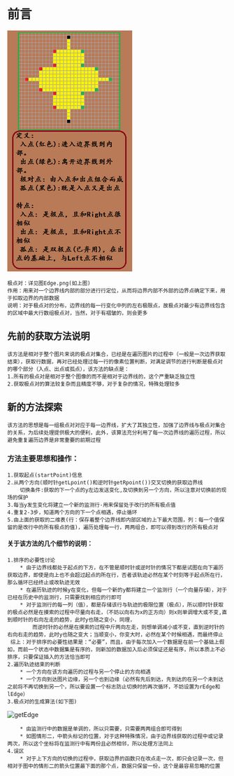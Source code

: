 # 前言
![极点对](./入点和出点.bmp)

    极点对：详见图Edge.png(如上图)
    作用：用来对一个边界线内部的部分进行行定位，从而将边界内部不外部的边界点确定下来，用于扣取边界的内部数据
    说明：对于极点对的分布，边界线的每一行变化中列的左右极限点，故极点对最少有边界线包含的区域中最大行数组极点对，当然，对于有褶皱的，则会更多

## 先前的获取方法说明

    该方法是相对于整个图片来说的极点对集合，已经是在遍历图片的过程中（一般是一次边界获取结束），获取行数据，再对已经处理过每一行的像素位置判断，对满足调节的进行判断是极点对的哪个部分（入点、出点或孤点），该方法的缺点是：
    1.所有的极点对是相对于整个图像的而不是相对于边界线的，这个严重缺乏独立性
    2.获取极点对的算法较复杂而且精度不够，对于复杂的情况，特殊处理较多

## 新的方法探索

    该方法的思想是每一组极点对对应于每一边界线，扩大了其独立性，加强了边界线与极点对集合的关系，为后续处理提供极大的便利，此外，该算法充分利用了每一次边界线的遍历过程，所以避免重复遍历边界是非常重要的前期过程

### 方法主要思想和操作：

    1.获取起点(startPoint)信息
    2.从两个方向(顺时针getLpoint()和逆时针getRpoint())交叉切换的获取边界线
        切换条件:获取的下一个点的y左边发送变化,及切换到另一个方向，所以注意对切换前的现场的保护
    3.每当y发生变化将建立一个新的监测行-用来保留处于改行的所有极点值
    4.重复2-3步，知道两个方向的下一个点相遇，停止循环
    5.由上面的获取的二维表(行：保存着整个边界线即内部区域的上下最大范围，列：每一个值保留的是改行中的所有极点的值)，遍历处理每一行，两两组合，即可以得到改行的所有极点对

#### 关于该方法的几个细节的说明：

    1.排序的必要性讨论
        * 由于边界线都处于起点的下方，在不管是顺时针或逆时针的情况下都是试图在向下遍历获取边界，即使是向上也不会超过起点的所在行，否者该轨迹必然在某个时刻等于起点所在行，那么循环已经终止或改轨迹无效
        * 在遍历轨迹的时候y在变化，但每一个新的y都将建立一个监测行（一个向量存储），对于已经在历史中的监测行，只需要找到相应的行即可
        * 对于监测行的每一列（值），都是存储该行与轨迹的极限位置（极点），所以顺时针获取的极点必然是在摸索的过程中尽量向右走，（不妨以向右为x的正方向）则x则单调增大或不变,直到顺时针的右向左走的趋势，此时y也随之变小，同理，
            而逆时针的必然是在摸索的过程中斤两向左走，则想单调减小或不变，直到逆时针的右向右走的趋势，此时y也随之变大；当顺变小，你变大时，必然在某个时候相遇，而最终停止
     综上：对于排序的必要性结果是：“必要”，而且，由于每次加入一个数据是在前一个基础上假如，而前一个状态中数据集是有序的，则新加的数据加入后必须保证还是有序，所以本质上不必排序，只要保证插入的方法恰当即可
    2.遍历轨迹结束的判断
        * 一个方向在该方向遍历的过程与另一个停止的方向相遇
        * 一个方向到达图片边缘，另一个也到边缘（必然有先后到达，先到达的在另一个未到达之前将不再切换到另一个，所以要设置一个标志防止切换时的再次循环，不妨设置为rEdge和lEdge）
    3.极点对的生成算法(如下图)
![getEdge](./getEdge.bmp "GetEdge")

        * 由监测行中的数据是单调的，所以只需要，只需要两两组合即可得到
        * 如图情形二，中箭头标记的位置，对于这种特殊情况，由于边界线获取的过程中或记录两次，所以这个坐标将在监测行中有两份且必然相邻，所以处理方法同上
    4.误区
        * 对于上下方向的切换的过程中，获取边界的函数只在改点走一次，即只会记录一次，但相对于图中的情形二的箭头位置最下面的那个点，数据只保留一份，这个是最容易忽略的位置
